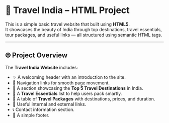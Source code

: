 
# 🧭 Travel India – HTML Project

This is a simple basic travel website that built using **HTML5**.  
It showcases the beauty of India through top destinations, travel essentials, tour packages, and useful links — all structured using semantic HTML tags.

---

## 🌐 Project Overview

The **Travel India Website** includes:
- ✨ A welcoming header with an introduction to the site.  
- 📌 Navigation links for smooth page movement.  
- 🌆 A section showcasing the **Top 5 Travel Destinations** in India.  
- 🎒 A **Travel Essentials** list to help users pack smartly.  
- 💼 A table of **Travel Packages** with destinations, prices, and duration.  
- 🔗 Useful internal and external links.  
- 📞 Contact information section.  
- 📝 A simple footer.



